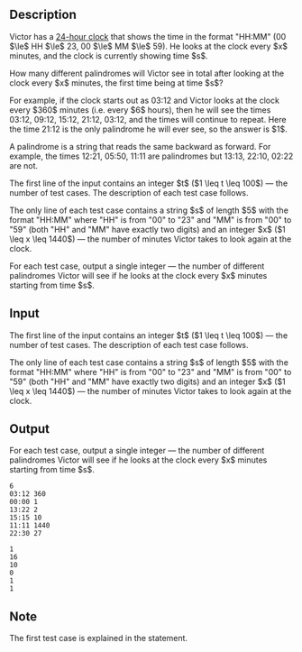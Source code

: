 ## Description

<div><p>Victor has a <a href="https://en.wikipedia.org/wiki/24-hour_clock">24-hour clock</a> that shows the time in the format "<span class="tex-font-style-tt">HH:MM</span>" (<span class="tex-font-style-tt">00</span> $\le$ <span class="tex-font-style-tt">HH</span> $\le$ <span class="tex-font-style-tt">23</span>, <span class="tex-font-style-tt">00</span> $\le$ <span class="tex-font-style-tt">MM</span> $\le$ <span class="tex-font-style-tt">59</span>). He looks at the clock every $x$ minutes, and the clock is currently showing time $s$. </p><p>How many <span class="tex-font-style-bf">different</span> palindromes will Victor see in total after looking at the clock every $x$ minutes, the first time being at time $s$?</p><p>For example, if the clock starts out as <span class="tex-font-style-tt">03:12</span> and Victor looks at the clock every $360$ minutes (i.e. every $6$ hours), then he will see the times <span class="tex-font-style-tt">03:12</span>, <span class="tex-font-style-tt">09:12</span>, <span class="tex-font-style-tt">15:12</span>, <span class="tex-font-style-tt">21:12</span>, <span class="tex-font-style-tt">03:12</span>, and the times will continue to repeat. Here the time <span class="tex-font-style-tt">21:12</span> is the only palindrome he will ever see, so the answer is $1$.</p><p>A palindrome is a string that reads the same backward as forward. For example, the times <span class="tex-font-style-tt">12:21</span>, <span class="tex-font-style-tt">05:50</span>, <span class="tex-font-style-tt">11:11</span> are palindromes but <span class="tex-font-style-tt">13:13</span>, <span class="tex-font-style-tt">22:10</span>, <span class="tex-font-style-tt">02:22</span> are not.</p></div><div class="input-specification"><p>The first line of the input contains an integer $t$ ($1 \leq t \leq 100$)&nbsp;— the number of test cases. The description of each test case follows.</p><p>The only line of each test case contains a string $s$ of length $5$ with the format "<span class="tex-font-style-tt">HH:MM</span>" where "<span class="tex-font-style-tt">HH</span>" is from "<span class="tex-font-style-tt">00</span>" to "<span class="tex-font-style-tt">23</span>" and "<span class="tex-font-style-tt">MM</span>" is from "<span class="tex-font-style-tt">00</span>" to "<span class="tex-font-style-tt">59</span>" (both "<span class="tex-font-style-tt">HH</span>" and "<span class="tex-font-style-tt">MM</span>" have exactly two digits) and an integer $x$ ($1 \leq x \leq 1440$)&nbsp;— the number of minutes Victor takes to look again at the clock.</p></div><div class="output-specification"><p>For each test case, output a single integer&nbsp;— the number of different palindromes Victor will see if he looks at the clock every $x$ minutes starting from time $s$.</p></div>

## Input

<p>The first line of the input contains an integer $t$ ($1 \leq t \leq 100$)&nbsp;— the number of test cases. The description of each test case follows.</p><p>The only line of each test case contains a string $s$ of length $5$ with the format "<span class="tex-font-style-tt">HH:MM</span>" where "<span class="tex-font-style-tt">HH</span>" is from "<span class="tex-font-style-tt">00</span>" to "<span class="tex-font-style-tt">23</span>" and "<span class="tex-font-style-tt">MM</span>" is from "<span class="tex-font-style-tt">00</span>" to "<span class="tex-font-style-tt">59</span>" (both "<span class="tex-font-style-tt">HH</span>" and "<span class="tex-font-style-tt">MM</span>" have exactly two digits) and an integer $x$ ($1 \leq x \leq 1440$)&nbsp;— the number of minutes Victor takes to look again at the clock.</p>

## Output

<p>For each test case, output a single integer&nbsp;— the number of different palindromes Victor will see if he looks at the clock every $x$ minutes starting from time $s$.</p>





```input1|2,4,6
6
03:12 360
00:00 1
13:22 2
15:15 10
11:11 1440
22:30 27
```




```output1
1
16
10
0
1
1
```



## Note

<p>The first test case is explained in the statement.</p>
